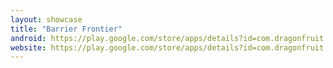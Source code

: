 ```yaml
---
layout: showcase
title: "Barrier Frontier"
android: https://play.google.com/store/apps/details?id=com.dragonfruit.BarrierFrontier
website: https://play.google.com/store/apps/details?id=com.dragonfruit.BarrierFrontier
---
```

